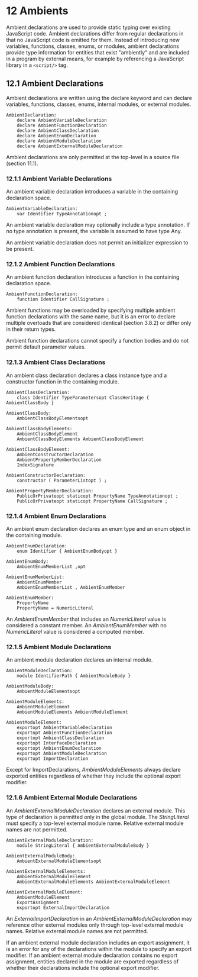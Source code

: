# 12 Ambients

Ambient declarations are used to provide static typing over existing JavaScript code. Ambient declarations
differ from regular declarations in that no JavaScript code is emitted for them. Instead of introducing new
variables, functions, classes, enums, or modules, ambient declarations provide type information for
entities that exist "ambiently" and are included in a program by external means, for example by
referencing a JavaScript library in a `<script/>` tag.

## 12.1 Ambient Declarations

Ambient declarations are written using the declare keyword and can declare variables, functions, classes,
enums, internal modules, or external modules.

```text
AmbientDeclaration:
    declare AmbientVariableDeclaration
    declare AmbientFunctionDeclaration
    declare AmbientClassDeclaration
    declare AmbientEnumDeclaration
    declare AmbientModuleDeclaration
    declare AmbientExternalModuleDeclaration
```

Ambient declarations are only permitted at the top-level in a source file (section 11.1).

### 12.1.1 Ambient Variable Declarations

An ambient variable declaration introduces a variable in the containing declaration space.

```text
AmbientVariableDeclaration:
    var Identifier TypeAnnotationopt ;
```

An ambient variable declaration may optionally include a type annotation. If no type annotation is
present, the variable is assumed to have type Any.

An ambient variable declaration does not permit an initializer expression to be present.

### 12.1.2 Ambient Function Declarations

An ambient function declaration introduces a function in the containing declaration space.

```text
AmbientFunctionDeclaration:
    function Identifier CallSignature ;
```

Ambient functions may be overloaded by specifying multiple ambient function declarations with the same
name, but it is an error to declare multiple overloads that are considered identical (section 3.8.2) or differ
only in their return types.


Ambient function declarations cannot specify a function bodies and do not permit default parameter
values.

### 12.1.3 Ambient Class Declarations

An ambient class declaration declares a class instance type and a constructor function in the containing
module.

```text
AmbientClassDeclaration:
    class Identifier TypeParametersopt ClassHeritage { AmbientClassBody }

AmbientClassBody:
    AmbientClassBodyElementsopt

AmbientClassBodyElements:
    AmbientClassBodyElement
    AmbientClassBodyElements AmbientClassBodyElement

AmbientClassBodyElement:
    AmbientConstructorDeclaration
    AmbientPropertyMemberDeclaration
    IndexSignature

AmbientConstructorDeclaration:
    constructor ( ParameterListopt ) ;

AmbientPropertyMemberDeclaration:
    PublicOrPrivateopt staticopt PropertyName TypeAnnotationopt ;
    PublicOrPrivateopt staticopt PropertyName CallSignature ;
```

### 12.1.4 Ambient Enum Declarations

An ambient enum declaration declares an enum type and an enum object in the containing module.

```text
AmbientEnumDeclaration:
    enum Identifier { AmbientEnumBodyopt }

AmbientEnumBody:
    AmbientEnumMemberList ,opt

AmbientEnumMemberList:
    AmbientEnumMember
    AmbientEnumMemberList , AmbientEnumMember

AmbientEnumMember:
    PropertyName
    PropertyName = NumericLiteral
```

An *AmbientEnumMember* that includes an *NumericLiteral* value is considered a constant member. An
*AmbientEnumMember* with no *NumericLiteral* value is considered a computed member.

### 12.1.5 Ambient Module Declarations

An ambient module declaration declares an internal module.

```text
AmbientModuleDeclaration:
    module IdentifierPath { AmbientModuleBody }

AmbientModuleBody:
    AmbientModuleElementsopt

AmbientModuleElements:
    AmbientModuleElement
    AmbientModuleElements AmbientModuleElement

AmbientModuleElement:
    exportopt AmbientVariableDeclaration
    exportopt AmbientFunctionDeclaration
    exportopt AmbientClassDeclaration
    exportopt InterfaceDeclaration
    exportopt AmbientEnumDeclaration
    exportopt AmbientModuleDeclaration
    exportopt ImportDeclaration
```

Except for ImportDeclarations, *AmbientModuleElements* always declare exported entities regardless of
whether they include the optional export modifier.

### 12.1.6 Ambient External Module Declarations

An *AmbientExternalModuleDeclaration* declares an external module. This type of declaration is permitted
only in the global module. The *StringLiteral* must specify a top-level external module name. Relative
external module names are not permitted.

```text
AmbientExternalModuleDeclaration:
    module StringLiteral { AmbientExternalModuleBody }

AmbientExternalModuleBody:
    AmbientExternalModuleElementsopt

AmbientExternalModuleElements:
    AmbientExternalModuleElement
    AmbientExternalModuleElements AmbientExternalModuleElement

AmbientExternalModuleElement:
    AmbientModuleElement
    ExportAssignment
    exportopt ExternalImportDeclaration
```

An *ExternalImportDeclaration* in an *AmbientExternalModuleDeclaration* may reference other external
modules only through top-level external module names. Relative external module names are not
permitted.

If an ambient external module declaration includes an export assignment, it is an error for any of the
declarations within the module to specify an export modifier. If an ambient external module declaration
contains no export assignment, entities declared in the module are exported regardless of whether their
declarations include the optional export modifier.
